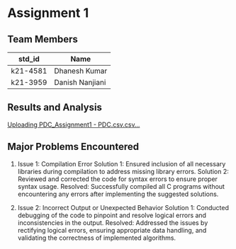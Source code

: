 # Assignment 1
## Team Members
|std_id|Name|
|--------|-|
|k21-4581|Dhanesh Kumar|
|k21-3959|Danish Nanjiani|
## Results and Analysis
[Uploading PDC_Assignment1 - PDC.csv.csv…]()

## Major Problems Encountered
1. Issue 1: Compilation Error
   Solution 1: Ensured inclusion of all necessary libraries during compilation to address missing library errors.
   Solution 2: Reviewed and corrected the code for syntax errors to ensure proper syntax usage.
       Resolved: Successfully compiled all C programs without encountering any errors after implementing the suggested solutions.

3. Issue 2: Incorrect Output or Unexpected Behavior
   Solution 1: Conducted debugging of the code to pinpoint and resolve logical errors and inconsistencies in the output.
   Resolved: Addressed the issues by rectifying logical errors, ensuring appropriate data handling, and validating the correctness of 
            implemented algorithms.
